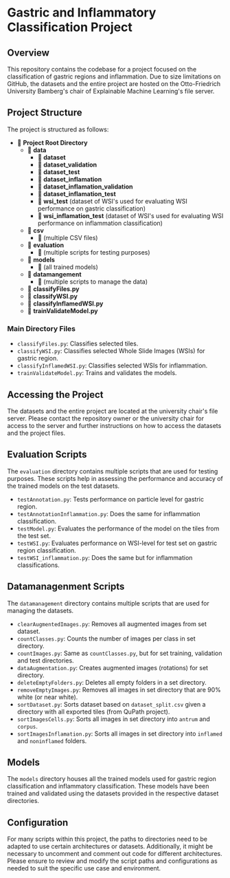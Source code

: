 # Gastric and Inflammatory Classification Project

## Overview
This repository contains the codebase for a project focused on the classification of gastric regions and inflammation. Due to size limitations on GitHub, the datasets and the entire project are hosted on the Otto-Friedrich University Bamberg's chair of Explainable Machine Learning's file server.

## Project Structure
The project is structured as follows:
- 📁 **Project Root Directory**
    - 📁 **data**
        - 📁 **dataset**
        - 📁 **dataset_validation**
        - 📁 **dataset_test**
        - 📁 **dataset_inflamation**
        - 📁 **dataset_inflamation_validation**
        - 📁 **dataset_inflamation_test**
        - 📁 **wsi_test** (dataset of WSI's used for evaluating WSI performance on gastric classification)
        - 📁 **wsi_inflamation_test** (dataset of WSI's used for evaluating WSI performance on inflammation classification)
    - 📁 **csv**
        - 📄 (multiple CSV files)
    - 📁 **evaluation**
        - 📄 (multiple scripts for testing purposes)
    - 📁 **models**
        - 📄 (all trained models)
    - 📁 **datamangement**
        - 📄 (multiple scripts to manage the data)
    - 📄 **classifyFiles.py**
    - 📄 **classifyWSI.py**
    - 📄 **classifyInflamedWSI.py**
    - 📄 **trainValidateModel.py**
 
### Main Directory Files
- `classifyFiles.py`: Classifies selected tiles.
- `classifyWSI.py`: Classifies selected Whole Slide Images (WSIs) for gastric region.
- `classifyInflamedWSI.py`: Classifies selected WSIs for inflammation.
- `trainValidateModel.py`: Trains and validates the models.

## Accessing the Project
The datasets and the entire project are located at the university chair's file server. Please contact the repository owner or the university chair for access to the server and further instructions on how to access the datasets and the project files.

## Evaluation Scripts
The `evaluation` directory contains multiple scripts that are used for testing purposes. These scripts help in assessing the performance and accuracy of the trained models on the test datasets.
- `testAnnotation.py`: Tests performance on particle level for gastric region.
- `testAnnotationInflammation.py`: Does the same for inflammation classification.
- `testModel.py`: Evaluates the performance of the model on the tiles from the test set.
- `testWSI.py`: Evaluates performance on WSI-level for test set on gastric region classification.
- `testWSI_inflammation.py`: Does the same but for inflammation classifications.

## Datamanagenment Scripts
The `datamanagement` directory contains multiple scripts that are used for managing the datasets.
- `clearAugmentedImages.py`: Removes all augmented images from set dataset.
- `countClasses.py`: Counts the number of images per class in set directory.
- `countImages.py`: Same as `countClasses.py`, but for set training, validation and test directories.
- `dataAugmentation.py`: Creates augmented images (rotations) for set directory.
- `deleteEmptyFolders.py`: Deletes all empty folders in a set directory.
- `removeEmptyImages.py`: Removes all images in set directory that are 90% white (or near white).
- `sortDataset.py`: Sorts dataset based on `dataset_split.csv` given a directory with all exported tiles (from QuPath project).
- `sortImagesCells.py`: Sorts all images in set directory into `antrum` and `corpus`.
- `sortImagesInflamation.py`: Sorts all images in set directory into `inflamed` and `noninflamed` folders.

## Models
The `models` directory houses all the trained models used for gastric region classification and inflammatory classification. These models have been trained and validated using the datasets provided in the respective dataset directories.

## Configuration
For many scripts within this project, the paths to directories need to be adapted to use certain architectures or datasets. Additionally, it might be necessary to uncomment and comment out code for different architectures. Please ensure to review and modify the script paths and configurations as needed to suit the specific use case and environment.
